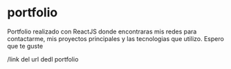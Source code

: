 # portfolio


Portfolio realizado con ReactJS donde encontraras mis redes para contactarme, mis proyectos principales y las tecnologias que utilizo. Espero que te guste


/link del url dedl portfolio 